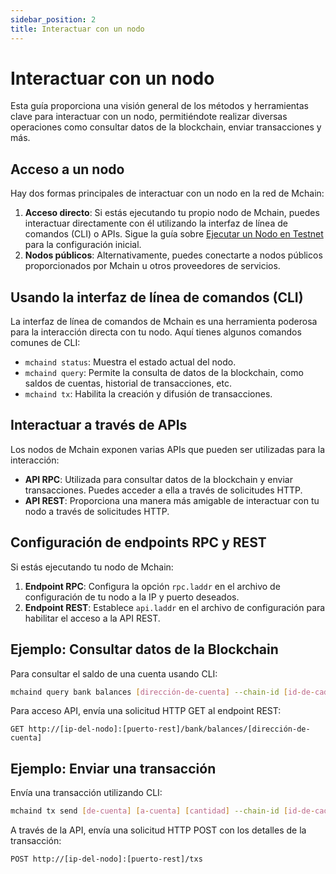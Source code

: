 ```yaml
---
sidebar_position: 2
title: Interactuar con un nodo
---
```


# Interactuar con un nodo

Esta guía proporciona una visión general de los métodos y herramientas clave para interactuar con un nodo, permitiéndote realizar diversas operaciones como consultar datos de la blockchain, enviar transacciones y más.

## Acceso a un nodo

Hay dos formas principales de interactuar con un nodo en la red de Mchain:

1. **Acceso directo**: Si estás ejecutando tu propio nodo de Mchain, puedes interactuar directamente con él utilizando la interfaz de línea de comandos (CLI) o APIs. Sigue la guía sobre [Ejecutar un Nodo en Testnet](/docs/validate/joining-testnet) para la configuración inicial.
2. **Nodos públicos**: Alternativamente, puedes conectarte a nodos públicos proporcionados por Mchain u otros proveedores de servicios.

## Usando la interfaz de línea de comandos (CLI)

La interfaz de línea de comandos de Mchain es una herramienta poderosa para la interacción directa con tu nodo. Aquí tienes algunos comandos comunes de CLI:

- `mchaind status`: Muestra el estado actual del nodo.
- `mchaind query`: Permite la consulta de datos de la blockchain, como saldos de cuentas, historial de transacciones, etc.
- `mchaind tx`: Habilita la creación y difusión de transacciones.

## Interactuar a través de APIs

Los nodos de Mchain exponen varias APIs que pueden ser utilizadas para la interacción:

- **API RPC**: Utilizada para consultar datos de la blockchain y enviar transacciones. Puedes acceder a ella a través de solicitudes HTTP.
- **API REST**: Proporciona una manera más amigable de interactuar con tu nodo a través de solicitudes HTTP.

## Configuración de endpoints RPC y REST

Si estás ejecutando tu nodo de Mchain:

1. **Endpoint RPC**: Configura la opción `rpc.laddr` en el archivo de configuración de tu nodo a la IP y puerto deseados.
2. **Endpoint REST**: Establece `api.laddr` en el archivo de configuración para habilitar el acceso a la API REST.

## Ejemplo: Consultar datos de la Blockchain

Para consultar el saldo de una cuenta usando CLI:

```bash
mchaind query bank balances [dirección-de-cuenta] --chain-id [id-de-cadena]
```

Para acceso API, envía una solicitud HTTP GET al endpoint REST:

```http
GET http://[ip-del-nodo]:[puerto-rest]/bank/balances/[dirección-de-cuenta]
```

## Ejemplo: Enviar una transacción

Envía una transacción utilizando CLI:

```bash
mchaind tx send [de-cuenta] [a-cuenta] [cantidad] --chain-id [id-de-cadena] --from [nombre-de-clave] --fees [tarifa]
```

A través de la API, envía una solicitud HTTP POST con los detalles de la transacción:

```http
POST http://[ip-del-nodo]:[puerto-rest]/txs
```
